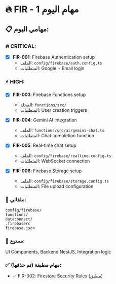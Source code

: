# 🔥 FIR - مهام اليوم 1

## 📋 مهامي اليوم:

### 🔥 CRITICAL:
- [x] **FIR-001**: Firebase Authentication setup
  - الملف: `config/firebase/auth.config.ts`
  - المتطلبات: Google + Email login

### ⚡ HIGH:
- [x] **FIR-003**: Firebase Functions setup
  - المجلد: `functions/src/`
  - المتطلبات: User creation triggers

- [x] **FIR-004**: Gemini AI integration
  - الملف: `functions/src/ai/gemini-chat.ts`
  - المتطلبات: Chat completion function

- [x] **FIR-005**: Real-time chat setup
  - الملف: `config/firebase/realtime.config.ts`
  - المتطلبات: WebSocket connection

- [x] **FIR-006**: Firebase Storage setup
  - الملف: `config/firebase/storage.config.ts`
  - المتطلبات: File upload configuration

### 📁 ملفاتي:
```
config/firebase/
functions/
dataconnect/
.firebaserc
firebase.json
```

### 🚫 ممنوع:
UI Components, Backend NestJS, Integration logic

### ✅ مهام مطبقة (تم حذفها):
- ✅ FIR-002: Firestore Security Rules (مطبق)